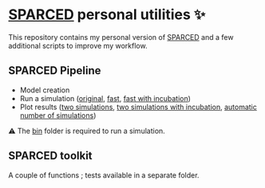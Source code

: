 # [SPARCED](https://github.com/birtwistlelab/SPARCED) personal utilities :sparkles:

This repository contains my personal version of [SPARCED](https://github.com/birtwistlelab/SPARCED) and a few additional scripts to improve my workflow.
## SPARCED Pipeline
  - Model creation
  - Run a simulation ([original](https://github.com/ChocolateCharlie/sparced-personal-utilities/blob/master/sparced_pipeline/run_model/run_model.py),
  [fast](https://github.com/ChocolateCharlie/sparced-personal-utilities/blob/master/sparced_pipeline/run_model/run_model_fast.py),
  [fast with incubation](https://github.com/ChocolateCharlie/sparced-personal-utilities/blob/master/sparced_pipeline/run_model/run_model_fast_drug_incub.py))
  - Plot results ([two simulations](https://github.com/ChocolateCharlie/sparced-personal-utilities/blob/master/sparced_pipeline/plot/plot_data.py),
  [two simulations with incubation](https://github.com/ChocolateCharlie/sparced-personal-utilities/blob/master/sparced_pipeline/plot/plot_data_incub.py),
  [automatic number of simulations](https://github.com/ChocolateCharlie/sparced-personal-utilities/blob/master/sparced_pipeline/plot/automatic_plot_data.py))

:warning: The [bin](https://github.com/ChocolateCharlie/sparced-personal-utilities/tree/master/sparced_pipeline/bin) folder is required to run a simulation.

## SPARCED toolkit
A couple of functions ; tests available in a separate folder.
